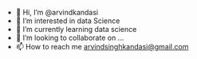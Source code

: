 - 👋 Hi, I’m @arvindkandasi
- 👀 I’m interested in data Science
- 🌱 I’m currently learning data science
- 💞️ I’m looking to collaborate on ...
- 📫 How to reach me arvindsinghkandasi@gmail.com

<!---
arvindkandasi/arvindkandasi is a ✨ special ✨ repository because its `README.md` (this file) appears on your GitHub profile.
You can click the Preview link to take a look at your changes.
--->
